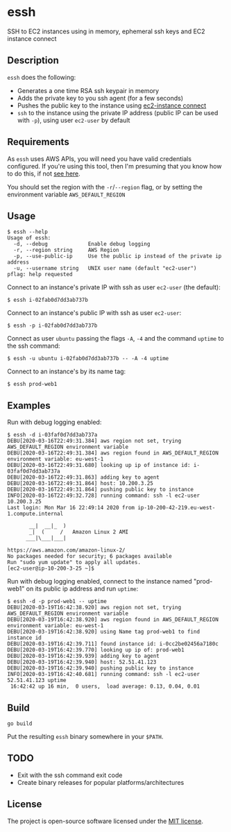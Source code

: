 # essh

SSH to EC2 instances using in memory, ephemeral ssh keys and EC2 instance connect


## Description

`essh` does the following:

- Generates a one time RSA ssh keypair in memory
- Adds the private key to you ssh agent (for a few seconds)
- Pushes the public key to the instance using [ec2-instance connect](https://docs.aws.amazon.com/AWSEC2/latest/UserGuide/Connect-using-EC2-Instance-Connect.html)
- `ssh` to the instance using the private IP address (public IP can be used with `-p`), using user `ec2-user` by default


## Requirements

As `essh` uses AWS APIs, you will need you have valid credentials configured. If you're using this tool, then I'm presuming that you know how to do this, if not [see here](https://docs.aws.amazon.com/cli/latest/userguide/cli-chap-configure.html).

You should set the region with the `-r`/`--region` flag, or by setting the environment variable `AWS_DEFAULT_REGION`


## Usage

```
$ essh --help
Usage of essh:
  -d, --debug             Enable debug logging
  -r, --region string     AWS Region
  -p, --use-public-ip     Use the public ip instead of the private ip address
  -u, --username string   UNIX user name (default "ec2-user")
pflag: help requested
```

Connect to an instance's private IP with ssh as user `ec2-user` (the default):

```
$ essh i-02fab0d7dd3ab737b
```

Connect to an instance's public IP with ssh as user `ec2-user`:

```
$ essh -p i-02fab0d7dd3ab737b
```

Connect as user `ubuntu` passing the flags `-A`, `-4` and the command `uptime` to the ssh command:

```
$ essh -u ubuntu i-02fab0d7dd3ab737b -- -A -4 uptime
```

Connect to an instance's by its name tag:

```
$ essh prod-web1
```


## Examples

Run with debug logging enabled:

```
$ essh -d i-03faf0d7dd3ab737a
DEBU[2020-03-16T22:49:31.384] aws region not set, trying AWS_DEFAULT_REGION environment variable
DEBU[2020-03-16T22:49:31.384] aws region found in AWS_DEFAULT_REGION environment variable: eu-west-1
DEBU[2020-03-16T22:49:31.680] looking up ip of instance id: i-03faf0d7dd3ab737a
DEBU[2020-03-16T22:49:31.863] adding key to agent
DEBU[2020-03-16T22:49:31.864] host: 10.200.3.25
DEBU[2020-03-16T22:49:31.864] pushing public key to instance
INFO[2020-03-16T22:49:32.728] running command: ssh -l ec2-user 10.200.3.25
Last login: Mon Mar 16 22:49:14 2020 from ip-10-200-42-219.eu-west-1.compute.internal

       __|  __|_  )
       _|  (     /   Amazon Linux 2 AMI
      ___|\___|___|

https://aws.amazon.com/amazon-linux-2/
No packages needed for security; 6 packages available
Run "sudo yum update" to apply all updates.
[ec2-user@ip-10-200-3-25 ~]$
```

Run with debug logging enabled, connect to the instance named "prod-web1" on its public ip address and run `uptime`:

```
$ essh -d -p prod-web1 -- uptime
DEBU[2020-03-19T16:42:38.920] aws region not set, trying AWS_DEFAULT_REGION environment variable
DEBU[2020-03-19T16:42:38.920] aws region found in AWS_DEFAULT_REGION environment variable: eu-west-1
DEBU[2020-03-19T16:42:38.920] using Name tag prod-web1 to find instance id
DEBU[2020-03-19T16:42:39.711] found instance id: i-0cc2be02456a7180c
DEBU[2020-03-19T16:42:39.770] looking up ip of: prod-web1
DEBU[2020-03-19T16:42:39.939] adding key to agent
DEBU[2020-03-19T16:42:39.940] host: 52.51.41.123
DEBU[2020-03-19T16:42:39.940] pushing public key to instance
INFO[2020-03-19T16:42:40.681] running command: ssh -l ec2-user 52.51.41.123 uptime
 16:42:42 up 16 min,  0 users,  load average: 0.13, 0.04, 0.01
```

## Build

```
go build
```

Put the resulting `essh` binary somewhere in your `$PATH`.


## TODO

- Exit with the ssh command exit code
- Create binary releases for popular platforms/architectures


## License

The project is open-source software licensed under the [MIT license](http://opensource.org/licenses/MIT).
